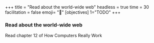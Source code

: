 +++
title = "Read about the world-wide web"
headless = true
time = 30
facilitation = false
emoji= "📖"
[objectives]
    1="TODO"
+++

### Read about the world-wide web

Read chapter 12 of How Computers Really Work
